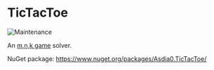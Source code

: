# TicTacToe

![Maintenance](https://img.shields.io/badge/Maintained%3F-no-red.svg)

An [m,n,k game](https://en.wikipedia.org/wiki/M,n,k-game) solver.

NuGet package: https://www.nuget.org/packages/Asdia0.TicTacToe/

